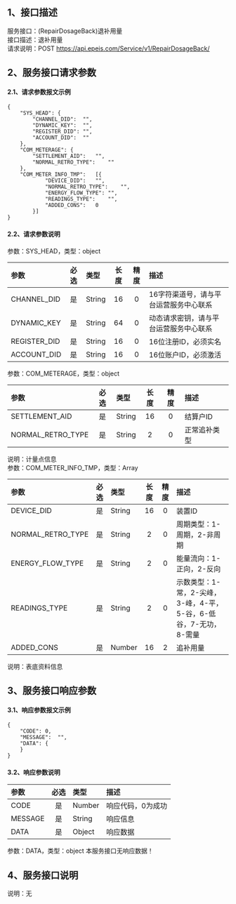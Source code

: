## 1、接口描述  
服务接口：(RepairDosageBack)退补用量  
接口描述：退补用量  
请求说明：POST https://api.epeis.com/Service/v1/RepairDosageBack/  
  
## 2、服务接口请求参数  
#### 2.1、请求参数报文示例  
~~~  
{
	"SYS_HEAD":	{
		"CHANNEL_DID":	"",
		"DYNAMIC_KEY":	"",
		"REGISTER_DID":	"",
		"ACCOUNT_DID":	""
	},
	"COM_METERAGE":	{
		"SETTLEMENT_AID":	"",
		"NORMAL_RETRO_TYPE":	""
	},
	"COM_METER_INFO_TMP":	[{
			"DEVICE_DID":	"",
			"NORMAL_RETRO_TYPE":	"",
			"ENERGY_FLOW_TYPE":	"",
			"READINGS_TYPE":	"",
			"ADDED_CONS":	0
		}]
}  
~~~  
#### 2.2、请求参数说明  
参数：SYS_HEAD，类型：object  
  
| 参数 | 必选 | 类型 | 长度 | 精度 | 描述 |  
| :----------------- | :----: | :-------- | :----: | :----: | :---------------- |  
| CHANNEL_DID | 是 | String | 16 | 0 | 16字符渠道号，请与平台运营服务中心联系 |  
| DYNAMIC_KEY | 是 | String | 64 | 0 | 动态请求密钥，请与平台运营服务中心联系 |  
| REGISTER_DID      |  是  | String   | 16 | 0 | 16位注册ID，必须实名 |  
| ACCOUNT_DID       |  是  | String   | 16 | 0 | 16位账户ID，必须激活 |  
  
参数：COM_METERAGE，类型：object  
  
| 参数              | 必选 | 类型     | 长度 | 精度 | 描述             |  
| :----------------- | :----: | :-------- | :----: | :----: | :---------------- |  
| SETTLEMENT_AID |  是  | String   | 16 | 0 | 结算户ID |  
| NORMAL_RETRO_TYPE |  是  | String   | 2 | 0 | 正常追补类型 |  
  
说明：计量点信息  
参数：COM_METER_INFO_TMP，类型：Array  
  
| 参数              | 必选 | 类型     | 长度 | 精度 | 描述             |  
| :----------------- | :----: | :-------- | :----: | :----: | :---------------- |  
| DEVICE_DID |  是  | String   | 16 | 0 | 装置ID |  
| NORMAL_RETRO_TYPE |  是  | String   | 2 | 0 | 周期类型：1-周期，2-非周期 |  
| ENERGY_FLOW_TYPE |  是  | String   | 2 | 0 | 能量流向：1-正向，2-反向 |  
| READINGS_TYPE |  是  | String   | 2 | 0 | 示数类型：1-常，2-尖峰，3-峰，4-平，5-谷，6-低谷，7-无功，8-需量 |  
| ADDED_CONS |  是  | Number   | 16 | 2 | 追补用量 |  
  
说明：表底资料信息  
  
## 3、服务接口响应参数  
#### 3.1、响应参数报文示例  
~~~  
{
	"CODE":	0,
	"MESSAGE":	"",
	"DATA":	{
	}
}  
~~~  
#### 3.2、响应参数说明  
  
| 参数              | 必选 | 类型     | 描述             |  
| :----------------- | :----: | :-------- | :---------------- |  
| CODE | 是 | Number | 响应代码，0为成功 |  
| MESSAGE | 是 | String | 响应信息 |  
| DATA | 是 | Object | 响应数据 |  
  
参数：DATA，类型：object 本服务接口无响应数据！  
## 4、服务接口说明  
说明：无  
